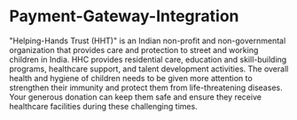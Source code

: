 # Payment-Gateway-Integration

"Helping-Hands Trust (HHT)" is an Indian non-profit and non-governmental organization that provides care and protection to street and working children in India. HHC provides residential care, education and skill-building programs, healthcare support, and talent development activities. The overall health and hygiene of children needs to be given more attention to strengthen their immunity and protect them from life-threatening diseases. Your generous donation can keep them safe and ensure they receive healthcare facilities during these challenging times.
